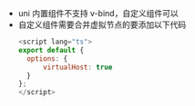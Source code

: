 - uni 内置组件不支持 v-bind，自定义组件可以
- 自定义组件需要合并虚拟节点的要添加以下代码
  ```js
  <script lang="ts">
  export default {
    options: {
        virtualHost: true
    }
  };
  </script>
  ```
